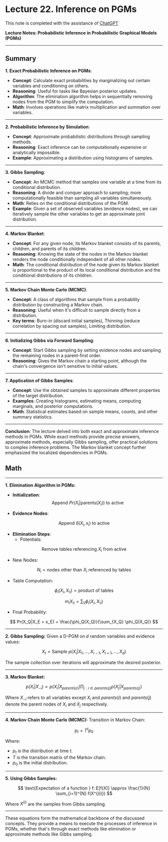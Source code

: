 # Lecture 22. Inference on PGMs
This note is completed with the assistance of [ChatGPT](https://chat.openai.com/c/c5be32aa-672c-4e59-8a2c-85704a846b8a)

**Lecture Notes: Probabilistic Inference in Probabilistic Graphical Models (PGMs)**

---
## Summary

**1. Exact Probabilistic Inference on PGMs**:
   - **Concept**: Calculate exact probabilities by marginalizing out certain variables and conditioning on others.
   - **Reasoning**: Useful for tasks like Bayesian posterior updates.
   - **Algorithm**: The elimination algorithm helps in sequentially removing nodes from the PGM to simplify the computation.
   - **Math**: Involves operations like matrix multiplication and summation over variables.

---

**2. Probabilistic Inference by Simulation**:
   - **Concept**: Approximate probabilistic distributions through sampling methods.
   - **Reasoning**: Exact inference can be computationally expensive or analytically impossible.
   - **Example**: Approximating a distribution using histograms of samples.

---

**3. Gibbs Sampling**:
   - **Concept**: An MCMC method that samples one variable at a time from its conditional distribution.
   - **Reasoning**: A divide and conquer approach to sampling; more computationally feasible than sampling all variables simultaneously.
   - **Math**: Relies on the conditional distributions of the PGM.
   - **Example**: Given a set of observed variables (evidence nodes), we can iteratively sample the other variables to get an approximate joint distribution.

---

**4. Markov Blanket**:
   - **Concept**: For any given node, its Markov blanket consists of its parents, children, and parents of its children.
   - **Reasoning**: Knowing the state of the nodes in the Markov blanket renders the node conditionally independent of all other nodes.
   - **Math**: The conditional distribution of the node given its Markov blanket is proportional to the product of its local conditional distribution and the conditional distributions of its children.

---

**5. Markov Chain Monte Carlo (MCMC)**:
   - **Concept**: A class of algorithms that sample from a probability distribution by constructing a Markov chain.
   - **Reasoning**: Useful when it's difficult to sample directly from a distribution.
   - **Key terms**: Burn-in (discard initial samples), Thinning (reduce correlation by spacing out samples), Limiting distribution.

---

**6. Initializing Gibbs via Forward Sampling**:
   - **Concept**: Start Gibbs sampling by setting evidence nodes and sampling the remaining nodes in a parent-first order.
   - **Reasoning**: Gives the Markov chain a starting point, although the chain's convergence isn't sensitive to initial values.

---

**7. Application of Gibbs Samples**:
   - **Concept**: Use the obtained samples to approximate different properties of the target distribution.
   - **Examples**: Creating histograms, estimating means, computing marginals, and posterior computations.
   - **Math**: Statistical estimates based on sample means, counts, and other summary statistics.

---

**Conclusion**: The lecture delved into both exact and approximate inference methods in PGMs. While exact methods provide precise answers, approximate methods, especially Gibbs sampling, offer practical solutions to complex inference problems. The Markov blanket concept further emphasized the localized dependencies in PGMs.

## Math 


---

**1. Elimination Algorithm in PGMs:**
- **Initialization**:
$$ 
\text{Append } Pr(X_i | \text{parents}(X_i)) \text{ to active} 
$$

- **Evidence Nodes**:

$$
 \text{Append } \delta(X_i, x_i) \text{ to active} 
$$

- **Elimination Steps**:
   - Potentials:

$$
 \text{Remove tables referencing } X_i \text{ from active} 
$$

   - New Nodes:

$$
 N_i = \text{nodes other than } X_i \text{ referenced by tables} 
$$

   - Table Computation:

$$
 \phi_i(X_i, X_{!i}) = \text{product of tables} 
$$


$$
 m_i X_{!i} = \sum_{!i} \phi_i(X_i, X_{!i}) 
$$

   - Final Probability:

$$
 Pr(X_Q|X_E = x_E) = \frac{\phi_Q(X_Q)}{\sum_{X_Q} \phi_Q(X_Q)} 
$$


---

**2. Gibbs Sampling:**
Given a D-PGM on 𝑑 random variables and evidence values:

$$
 X_t = \text{Sample } p(X_i | X_1, ..., X_{i-1}, X_{i+1}, ..., X_d) 
$$

The sample collection over iterations will approximate the desired posterior.

---

**3. Markov Blanket:**

$$
 p(X_i | X_{-i}) \propto p(X_i | X_{parents(i)}) \prod_{j: i \in parents(j)} p(X_j | X_{parents(j)}) 
$$

Where $X_{-i}$ refers to all variables except $X_i$ and $parents(i)$ and $parents(j)$ denote the parent nodes of $X_i$ and $X_j$ respectively.

---

**4. Markov Chain Monte Carlo (MCMC):**
Transition in Markov Chain:

$$
 p_t = T^t p_0 
$$

Where:
   - $p_t$ is the distribution at time $t$.
   - $T$ is the transition matrix of the Markov chain.
   - $p_0$ is the initial distribution.

---

**5. Using Gibbs Samples:**

$$
 \text{Expectation of a function } f: E[f(X)] \approx \frac{1}{N} \sum_{i=1}^{N} f(X^{(i)}) 
$$

Where $X^{(i)}$ are the samples from Gibbs sampling.

---

These equations form the mathematical backbone of the discussed concepts. They provide a means to execute the processes of inference in PGMs, whether that's through exact methods like elimination or approximate methods like Gibbs sampling.